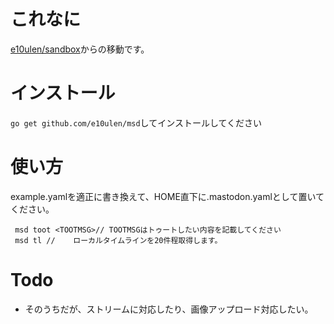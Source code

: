 #   これなに
[e10ulen/sandbox](https://github.com/e10ulen/sandbox)からの移動です。  

#   インストール
`` go get github.com/e10ulen/msd ``してインストールしてください

#   使い方
example.yamlを適正に書き換えて、HOME直下に.mastodon.yamlとして置いてください。

`` msd toot <TOOTMSG>// TOOTMSGはトゥートしたい内容を記載してください``  
`` msd tl //    ローカルタイムラインを20件程取得します。``  

#   Todo
- そのうちだが、ストリームに対応したり、画像アップロード対応したい。

